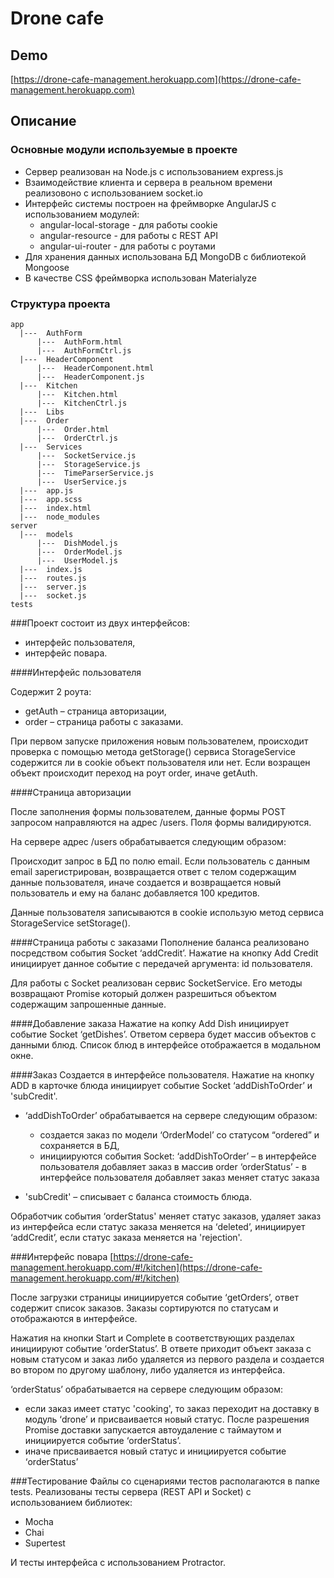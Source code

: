 # Drone cafe

## Demo
[https://drone-cafe-management.herokuapp.com](https://drone-cafe-management.herokuapp.com)

## Описание

### Основные модули используемые в проекте
* Сервер реализован на Node.js с использованием express.js
* Взаимодействие клиента и сервера в реальном времени реализовоно с использованием socket.io
* Интерфейс системы построен на фреймворке AngularJS с использованием модулей:
  * angular-local-storage - для работы cookie
  * angular-resource - для работы с REST API
  * angular-ui-router - для работы с роутами
* Для хранения данных использована БД MongoDB с библиотекой Mongoose
* В качестве CSS фреймворка использован Materialyze


### Структура проекта 
```
app		
  |---	AuthForm	
      |---	AuthForm.html
      |---	AuthFormCtrl.js
  |---	HeaderComponent	
      |---	HeaderComponent.html
      |---	HeaderComponent.js
  |---	Kitchen	
      |---	Kitchen.html
      |---	KitchenCtrl.js
  |---	Libs	
  |---	Order	
      |---	Order.html
      |---	OrderCtrl.js
  |---	Services	
      |---	SocketService.js
      |---	StorageService.js
      |---	TimeParserService.js
      |---	UserService.js
  |---	app.js	
  |---	app.scss	
  |---	index.html	
  |---	node_modules	
server		
  |---	models	
      |---	DishModel.js
      |---	OrderModel.js
      |---	UserModel.js
  |---	index.js	
  |---	routes.js	
  |---	server.js	
  |---	socket.js	
tests		
```
###Проект состоит из двух интерфейсов:
* интерфейс пользователя,
* интерфейс повара.


####Интерфейс пользователя

Содержит 2 роута:
*	getAuth – страница авторизации,
*	order – страница работы с заказами.

При первом запуске приложения новым пользователем, происходит проверка с помощью метода getStorage() сервиса StorageService содержится ли в cookie объект пользователя или нет. Если возращен объект происходит переход на роут order, иначе getAuth.

####Страница авторизации

После заполнения формы пользователем, данные формы POST запросом направляются на адрес /users. Поля формы валидируются.

На сервере  адрес /users обрабатывается следующим образом:

Происходит запрос в БД по полю email. Если пользователь с данным email зарегистрирован, возвращается ответ с телом содержащим данные пользователя, иначе создается и возвращается новый пользователь и ему на баланс добавляется 100 кредитов.

Данные пользователя записываются в cookie использую метод сервиса StorageService setStorage().

####Страница работы с заказами
Пополнение баланса реализовано посредством события Socket ‘addCredit’. Нажатие на кнопку Add Credit инициирует данное событие с передачей аргумента: id пользователя. 

Для работы с Socket реализован сервис SocketService. Его методы возвращают Promise который должен разрешиться объектом содержащим запрошенные данные.

####Добавление заказа 
Нажатие на копку Add Dish инициирует событие Socket ‘getDishes’. Ответом сервера будет массив объектов с данными блюд. Список блюд в интерфейсе отображается в модальном окне.

####Заказ
Создается в интерфейсе пользователя. Нажатие на кнопку ADD в карточке блюда инициирует событие Socket ‘addDishToOrder’ и 'subCredit'.

* ‘addDishToOrder’ обрабатывается на сервере следующим образом:
  -  создается заказ по модели ‘OrderModel’ со статусом “ordered” и сохраняется в БД,
  - инициируются события Socket: 
    ‘addDishToOrder’ – в интерфейсе пользователя добавляет заказ в массив order
    ‘orderStatus’ - в интерфейсе пользователя добавляет заказ меняет статус заказа

* 'subCredit' – списывает с баланса стоимость блюда.

Обработчик события ‘orderStatus' меняет статус заказов, удаляет заказ из интерфейса если статус заказа меняется на ‘deleted’, инициирует ‘addCredit’, если статус заказа меняется на 'rejection'.

###Интерфейс повара
[https://drone-cafe-management.herokuapp.com/#!/kitchen](https://drone-cafe-management.herokuapp.com/#!/kitchen)

После загрузки страницы инициируется событие ‘getOrders’, ответ содержит список заказов. Заказы сортируются по статусам  и отображаются в интерфейсе.

Нажатия на кнопки Start и Complete в соответствующих разделах инициируют событие  ‘orderStatus’. В ответе приходит объект заказа с новым статусом и заказ либо удаляется из первого раздела и создается во втором по другому шаблону, либо удаляется из интерфейса.

‘orderStatus’ обрабатывается на сервере следующим образом:
- если заказ имеет статус 'cooking', то заказ переходит на доставку в модуль ‘drone’ и присваивается новый статус. После разрешения Promise доставки запускается автоудаление с таймаутом и инициируется событие  ‘orderStatus’.
 - иначе присваивается новый статус и инициируется событие  ‘orderStatus’
 
 ###Тестирование
 Файлы со сценариями тестов располагаются в папке tests.
 Реализованы тесты сервера (REST API и Socket) с использованием библиотек:
 -	Mocha
 -	Chai
 -	Supertest
 
 И тесты интерфейса с использованием Protractor.


